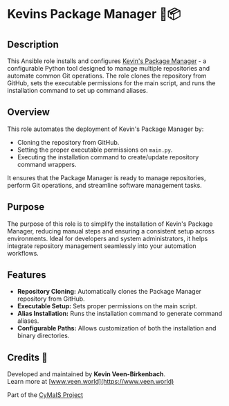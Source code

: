 # Kevins Package Manager 🤖📦

## Description

This Ansible role installs and configures [Kevin's Package Manager](https://github.com/kevinveenbirkenbach/package-manager) - a configurable Python tool designed to manage multiple repositories and automate common Git operations. The role clones the repository from GitHub, sets the executable permissions for the main script, and runs the installation command to set up command aliases.

## Overview

This role automates the deployment of Kevin's Package Manager by:
- Cloning the repository from GitHub.
- Setting the proper executable permissions on `main.py`.
- Executing the installation command to create/update repository command wrappers.

It ensures that the Package Manager is ready to manage repositories, perform Git operations, and streamline software management tasks.

## Purpose

The purpose of this role is to simplify the installation of Kevin's Package Manager, reducing manual steps and ensuring a consistent setup across environments. Ideal for developers and system administrators, it helps integrate repository management seamlessly into your automation workflows.

## Features

- **Repository Cloning:** Automatically clones the Package Manager repository from GitHub.
- **Executable Setup:** Sets proper permissions on the main script.
- **Alias Installation:** Runs the installation command to generate command aliases.
- **Configurable Paths:** Allows customization of both the installation and binary directories.

## Credits 📝

Developed and maintained by **Kevin Veen-Birkenbach**.  
Learn more at [www.veen.world](https://www.veen.world)

Part of the [CyMaIS Project](https://github.com/kevinveenbirkenbach/cymais)  
